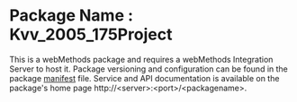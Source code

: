 # Package Name : Kvv_2005_175Project
This is a webMethods package and requires a webMethods Integration Server to host it. Package versioning and configuration can be found in the package [manifest](./Kvv_2005_175Project/manifest.v3) file. Service and API documentation is available on the package's home page http://&lt;server&gt;:&lt;port&gt;/&lt;packagename>.